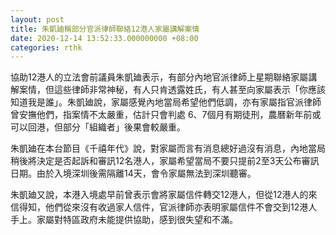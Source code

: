 ```yaml
---
layout: post
title: 朱凱廸稱部分官派律師聯絡12港人家屬講解案情
date: 2020-12-14 13:52:33.000000000 +08:00
categories: rthk
---
```


協助12港人的立法會前議員朱凱廸表示，有部分內地官派律師上星期聯絡家屬講解案情，但這些律師非常神秘，有人只肯透露姓氏，有人甚至向家屬表示「你應該知道我是誰」。朱凱廸說，家屬感覺內地當局希望他們低調，亦有家屬指官派律師曾安撫他們，指案情不太嚴重，估計只會判處 6、7個月有期徒刑，農曆新年前或可以回港，但部分「組織者」後果會較嚴重。 

朱凱廸在本台節目《千禧年代》說，對家屬而言有消息總好過沒有消息，內地當局稍後將決定是否起訴和審訊12名港人，家屬希望當局不要只提前2至3天公布審訊日期。由於入境深圳後需隔離14天，會令家屬無法到深圳聽審。

朱凱廸又說，本港入境處早前曾表示會將家屬信件轉交12港人，但從12港人的來信得知，他們從來沒有收過家人信件，官派律師亦表明家屬信件不會交到12港人手上。家屬對特區政府未能提供協助，感到很失望和不滿。
